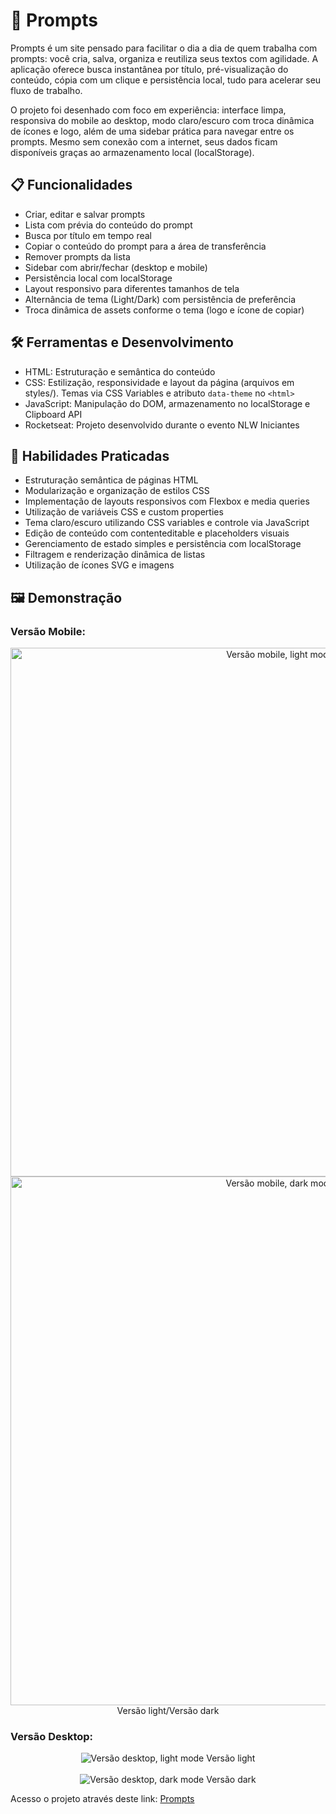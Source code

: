 # 📝 Prompts

Prompts é um site pensado para facilitar o dia a dia de quem trabalha com prompts: você cria, salva, organiza e reutiliza seus textos com agilidade. A aplicação oferece busca instantânea por título, pré-visualização do conteúdo, cópia com um clique e persistência local, tudo para acelerar seu fluxo de trabalho.

O projeto foi desenhado com foco em experiência: interface limpa, responsiva do mobile ao desktop, modo claro/escuro com troca dinâmica de ícones e logo, além de uma sidebar prática para navegar entre os prompts. Mesmo sem conexão com a internet, seus dados ficam disponíveis graças ao armazenamento local (localStorage).

## 📋 Funcionalidades

- Criar, editar e salvar prompts
- Lista com prévia do conteúdo do prompt
- Busca por título em tempo real
- Copiar o conteúdo do prompt para a área de transferência
- Remover prompts da lista
- Sidebar com abrir/fechar (desktop e mobile)
- Persistência local com localStorage
- Layout responsivo para diferentes tamanhos de tela
- Alternância de tema (Light/Dark) com persistência de preferência
- Troca dinâmica de assets conforme o tema (logo e ícone de copiar)

## 🛠️ Ferramentas e Desenvolvimento

- HTML: Estruturação e semântica do conteúdo
- CSS: Estilização, responsividade e layout da página (arquivos em styles/). Temas via CSS Variables e atributo `data-theme` no `<html>`
- JavaScript: Manipulação do DOM, armazenamento no localStorage e Clipboard API
- Rocketseat: Projeto desenvolvido durante o evento NLW Iniciantes

## 📖 Habilidades Praticadas

- Estruturação semântica de páginas HTML
- Modularização e organização de estilos CSS
- Implementação de layouts responsivos com Flexbox e media queries
- Utilização de variáveis CSS e custom properties
- Tema claro/escuro utilizando CSS variables e controle via JavaScript
- Edição de conteúdo com contenteditable e placeholders visuais
- Gerenciamento de estado simples e persistência com localStorage
- Filtragem e renderização dinâmica de listas
- Utilização de ícones SVG e imagens

## 🖼️ Demonstração


  ### Versão Mobile:

<div align="center">
<img src="https://github.com/user-attachments/assets/57d9f620-c8f7-43d4-bc87-9675b3353024" alt="Versão mobile, light mode" height=846px>
<img src="https://github.com/user-attachments/assets/a5381a73-8a05-4497-8141-6b4b8554ee5d" alt="Versão mobile, dark mode" height=846px> Versão light/Versão dark </br>
 </div>

### Versão Desktop:

 <div align="center">
<img src="https://github.com/user-attachments/assets/f1e9fb93-1b77-4549-b050-61f5bb480aef" alt="Versão desktop, light mode"> Versão light </br> </br>
<img src="https://github.com/user-attachments/assets/6e307af7-13f2-4ee9-aa27-60a7a4b02358" alt="Versão desktop, dark mode">  Versão dark </br>
 </div>

 Acesso o projeto através deste link: [Prompts](https://julianafc.github.io/Prompts/)
